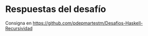 # Respuestas del desafío

Consigna en 
https://github.com/pdepmartestm/Desafios-Haskell-Recursividad
